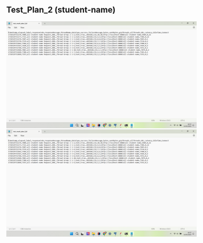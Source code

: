 ## Test_Plan_2  (student-name)
![Jmeter](https://github.com/LesmanaArya/exercise-profiling/blob/main/img/test_result_2_cmd.png)
![CMD](https://github.com/LesmanaArya/exercise-profiling/blob/main/img/test_result_2_cmd.png)
